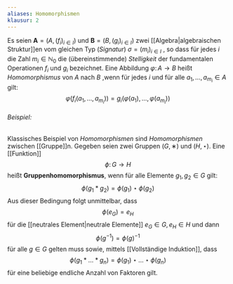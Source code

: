 ```yaml
---
aliases: Homomorphismen
klausur: 2
---
```

Es seien ${\displaystyle {\boldsymbol {A}}=(A,(f_{i})_{i\in I})}$ und ${\displaystyle {\boldsymbol {B}}=(B,(g_{i})_{i\in I})}$ zwei [[Algebra|algebraischen Struktur]]en vom gleichen Typ (*Signatur*) ${\displaystyle \sigma =(m_{i})_{i\in I}}$  , so dass für jedes $i$ die Zahl $m_{i}\in \mathbb {N} _{0}$ die (übereinstimmende) *Stelligkeit* der fundamentalen Operationen $f_i$ und $g_i$ bezeichnet. Eine Abbildung $\varphi \colon A\to B$ heißt _Homomorphismus_ von $A$ nach $B$ ,wenn für jedes $i$ und für alle $a_{1},\ldots ,a_{m_{i}}\in A$ gilt:  $$\varphi (f_{i}(a_{1},\ldots ,a_{m_{i}}))=g_{i}(\varphi (a_{1}),\ldots ,\varphi (a_{m_{i}}))$$

###### Beispiel:

Klassisches Beispiel von *Homomorphismen* sind *Homomorphismen* zwischen [[Gruppe]]n. Gegeben seien zwei Gruppen $( G , ∗ )$  und $( H , ⋆ )$. Eine [[Funktion]]
$$\phi \colon G\to H$$
heißt **Gruppenhomomorphismus**, wenn für alle Elemente $g_{1},g_{2}\in G$ gilt:
$$\phi (g_{1}*g_{2})=\phi (g_{1})\star \phi (g_{2})$$
Aus dieser Bedingung folgt unmittelbar, dass
$$\phi (e_{G})=e_{H}$$
für die [[neutrales Element|neutrale Elemente]] $e_{G}\in G,e_{H}\in H$ und dann
$$\phi (g^{-1})=\phi (g)^{-1}$$
für alle $g ∈ G$ gelten muss sowie, mittels [[Vollständige Induktion]], dass
$$\phi (g_{1}*\ldots *g_{n})=\phi (g_{1})\star \ldots \star \phi (g_{n})$$
für eine beliebige endliche Anzahl von Faktoren gilt.